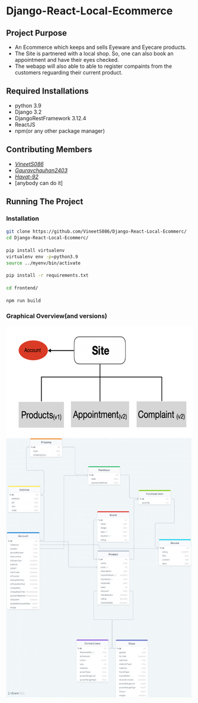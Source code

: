 # Django-React-Local-Ecommerce

## Project Purpose

  * An Ecommerce which keeps and sells Eyeware and Eyecare products.
  * The Site is partnered with a local shop. So, one can also book an appointment and have their eyes checked.
  * The webapp will also able to able to register compaints from the customers reguarding their current product.


## Required Installations
  * python 3.9
  * Django 3.2
  * DjangoRestFramework 3.12.4
  * ReactJS
  * npm(or any other package manager)

## Contributing Members
  * _[VineetS086](https://github.com/VineetS086)_
  * _[Gauravchauhan2403](https://github.com/gauravchauhan2403)_
  * _[Hayat-92](https://github.com/hayat-92)_
  * [anybody can do it]

## Running The Project
  ### Installation
  ```sh
  git clone https://github.com/VineetS086/Django-React-Local-Ecommerc/
  cd Django-React-Local-Ecommerc/
  
  pip install virtualenv
  virtualenv env -p=python3.9
  source ../myenv/bin/activate
  
  pip install -r requirements.txt
  
  cd frontend/
  
  npm run build
  
  ```
  
### Graphical Overview(and versions)

<div class="row">
  <div class="column">
   <img src="https://github.com/VineetS086/Django-React-Local-Ecommerc/blob/master/media/chart.png" height="300">
  </div>

  <div class="column">
   <a href="https://drawsql.app/talent-404/diagrams/django-react-ecom">
    <img src="https://github.com/VineetS086/Django-React-Local-Ecommerc/blob/master/media/opengraph.jpeg" width="500">
   </a>
  </div>
</div>

